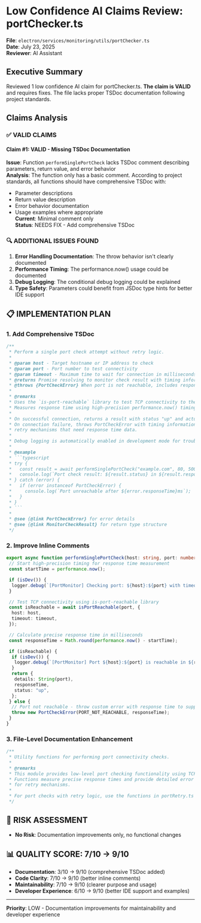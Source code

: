 # Low Confidence AI Claims Review: portChecker.ts

**File**: `electron/services/monitoring/utils/portChecker.ts`  
**Date**: July 23, 2025  
**Reviewer**: AI Assistant

## Executive Summary

Reviewed 1 low confidence AI claim for portChecker.ts. **The claim is VALID** and requires fixes. The file lacks proper TSDoc documentation following project standards.

## Claims Analysis

### ✅ **VALID CLAIMS**

#### **Claim #1**: VALID - Missing TSDoc Documentation

**Issue**: Function `performSinglePortCheck` lacks TSDoc comment describing parameters, return value, and error behavior  
**Analysis**: The function only has a basic comment. According to project standards, all functions should have comprehensive TSDoc with:

- Parameter descriptions
- Return value description
- Error behavior documentation
- Usage examples where appropriate  
  **Current**: Minimal comment only  
  **Status**: NEEDS FIX - Add comprehensive TSDoc

### 🔍 **ADDITIONAL ISSUES FOUND**

1. **Error Handling Documentation**: The throw behavior isn't clearly documented
2. **Performance Timing**: The performance.now() usage could be documented
3. **Debug Logging**: The conditional debug logging could be explained
4. **Type Safety**: Parameters could benefit from JSDoc type hints for better IDE support

## 📋 **IMPLEMENTATION PLAN**

### 1. **Add Comprehensive TSDoc**

````typescript
/**
 * Perform a single port check attempt without retry logic.
 *
 * @param host - Target hostname or IP address to check
 * @param port - Port number to test connectivity
 * @param timeout - Maximum time to wait for connection in milliseconds
 * @returns Promise resolving to monitor check result with timing information
 * @throws {PortCheckError} When port is not reachable, includes response time for retry logic
 *
 * @remarks
 * Uses the `is-port-reachable` library to test TCP connectivity to the specified port.
 * Measures response time using high-precision performance.now() timing.
 *
 * On successful connection, returns a result with status "up" and actual response time.
 * On connection failure, throws PortCheckError with timing information to support
 * retry mechanisms that need response time data.
 *
 * Debug logging is automatically enabled in development mode for troubleshooting.
 *
 * @example
 * ```typescript
 * try {
 *   const result = await performSinglePortCheck("example.com", 80, 5000);
 *   console.log(`Port check result: ${result.status} in ${result.responseTime}ms`);
 * } catch (error) {
 *   if (error instanceof PortCheckError) {
 *     console.log(`Port unreachable after ${error.responseTime}ms`);
 *   }
 * }
 * ```
 *
 * @see {@link PortCheckError} for error details
 * @see {@link MonitorCheckResult} for return type structure
 */
````

### 2. **Improve Inline Comments**

```typescript
export async function performSinglePortCheck(host: string, port: number, timeout: number): Promise<MonitorCheckResult> {
 // Start high-precision timing for response time measurement
 const startTime = performance.now();

 if (isDev()) {
  logger.debug(`[PortMonitor] Checking port: ${host}:${port} with timeout: ${timeout}ms`);
 }

 // Test TCP connectivity using is-port-reachable library
 const isReachable = await isPortReachable(port, {
  host: host,
  timeout: timeout,
 });

 // Calculate precise response time in milliseconds
 const responseTime = Math.round(performance.now() - startTime);

 if (isReachable) {
  if (isDev()) {
   logger.debug(`[PortMonitor] Port ${host}:${port} is reachable in ${responseTime}ms`);
  }
  return {
   details: String(port),
   responseTime,
   status: "up",
  };
 } else {
  // Port not reachable - throw custom error with response time to support retry logic
  throw new PortCheckError(PORT_NOT_REACHABLE, responseTime);
 }
}
```

### 3. **File-Level Documentation Enhancement**

```typescript
/**
 * Utility functions for performing port connectivity checks.
 *
 * @remarks
 * This module provides low-level port checking functionality using TCP connectivity tests.
 * Functions measure precise response times and provide detailed error information
 * for retry mechanisms.
 *
 * For port checks with retry logic, use the functions in portRetry.ts instead.
 */
```

## 🎯 **RISK ASSESSMENT**

- **No Risk**: Documentation improvements only, no functional changes

## 📊 **QUALITY SCORE**: 7/10 → 9/10

- **Documentation**: 3/10 → 9/10 (comprehensive TSDoc added)
- **Code Clarity**: 7/10 → 9/10 (better inline comments)
- **Maintainability**: 7/10 → 9/10 (clearer purpose and usage)
- **Developer Experience**: 6/10 → 9/10 (better IDE support and examples)

---

**Priority**: LOW - Documentation improvements for maintainability and developer experience
